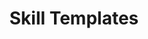 ---
title: Skill Templates
description: Tutorials that have an associated code template available..
---